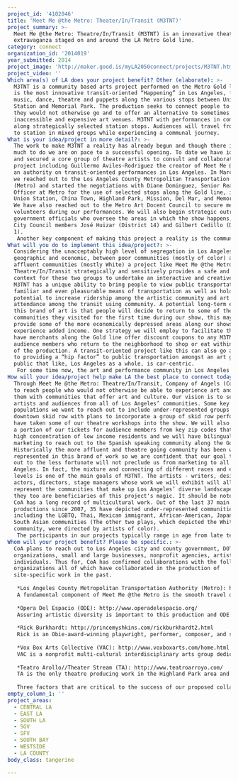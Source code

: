 ```yaml
---
project_id: '4102046'
title: 'Meet Me @the Metro: Theater/In/Transit (M3TNT)'
project_summary: >-
  Meet Me @the Metro: Theatre/In/Transit (M3TNT) is an innovative theatrical
  extravaganza staged on and around the LA Metro Gold line.
category: connect
organization_id: '2014019'
year_submitted: 2014
project_image: 'http://maker.good.is/myLA2050connect/projects/M3TNT.html'
project_video: ''
Which area(s) of LA does your project benefit? Other (elaborate): >-
  M3TNT is a community based arts project performed on the Metro Gold line. It
  is the most innovative transit-oriented “Happening” in Los Angeles, featuring
  music, dance, theatre and puppets along the various stops between Union
  Station and Memorial Park. The production seeks to connect people to areas
  they would not otherwise go and to offer an alternative to sometimes
  inaccessible and expensive art venues. M3TNT with performances in communities
  along strategically selected station stops. Audiences will travel from station
  to station in mixed groups while experiencing a communal journey.
What is your idea/project in more detail?: >-
  The work to make M3TNT a reality has already begun and though there is still
  much to do we are on pace to a successful opening. To date we have identified
  and secured a core group of theatre artists to consult and collaborate on the
  project including Guillermo Aviles-Rodriguez the creator of Meet Me @Metro and
  an authority on transit-oriented performances in Los Angeles. In March of 2014
  we reached out to the Los Angeles County Metropolitan Transportation Authority
  (Metro) and started the negotiations with Diane Dominguez, Senior Real Estate
  Officer at Metro for the use of selected stops along the Gold line, including
  Union Station, China Town, Highland Park, Mission, Del Mar, and Memorial Park.
  We have also reached out to the Metro Art Docent Council to secure metro
  volunteers during our performances. We will also begin strategic outreach to
  government officials who oversee the areas in which the show happens, such as
  City Council members José Huizar (District 14) and Gilbert Cedillo (District
  1). 
   Another key component of making this project a reality is the community councils and other organizations found along the Gold line route, they will most accurately know the hidden treasures of their community. Ideally, we want to have these groups collaborate in the development of the logistics of the project. Currently our M3TNT production and artistic teams are assembling a strategic project plan to disseminate to potential community and artistic collaborators. It is after this that our artistic collaborators will be selected and oriented to Metro rules and regulations. It is a goal of Company of Angels that all support staff attend a Metro safety training and so we have met with Richard Morallo of Metro’s Community Relations Office to secure spots for all our volunteers and staff well in advance of the technical rehearsal in April of 2015. In addition, it is our goal to secure all permits for performing spaces by November of 2014. All artistic collaborators and performers will need to develop and rehearse their pieces while marketing and outreach plans are designed and executed. During April 2015, we will go into tech rehearsals and performances for key stakeholders and community members. We are working on including a live feed of the opening performance as well as producing short commercials to advertise M3TNT on Metro’s Bus TV channel. During May – July 2015, the surveys distributed during performances will be analyzed and results presented to Metro.
What will you do to implement this idea/project?: >-
  Considering the unacceptably high level of segregation in Los Angeles, both
  geographic and economic, between poor communities (mostly of color) and more
  affluent communities (mostly White) a project like Meet Me @the Metro:
  Theatre/In/Transit strategically and sensitively provides a safe and creative
  context for these two groups to undertake an interactive and creative journey.
  M3TNT has a unique ability to bring people to view public transportation as a
  familiar and even pleasurable means of transportation as well as holding the
  potential to increase ridership among the artistic community and art
  attendance among the transit using community. A potential long-term effect of
  this brand of art is that people will decide to return to some of the
  communities they visited for the first time during our show, this may even
  provide some of the more economically depressed areas along our shows route to
  experience added income. One strategy we will employ to facilitate this is to
  have merchants along the Gold line offer discount coupons to any M3TNT
  audience members who return to the neighborhood to shop or eat within a month
  of the production. A transit-oriented project like this can also go a long way
  to providing a “hip factor” to public transportation amongst an art going
  public that like, Los Angeles as a whole, is car-centric. 
   For some time now, the art and performance community in Los Angeles has been searching for a model to produce work that is sustainable, accessible and relevant; M3TNT offers a model that achieves these goals effectively. Too many low-income communities are left out of the equation when it comes to interactions with quality arts and performance. Often times, issues of geography prevent people from venturing too far outside their neighborhood. Knowing this, we have the responsibility to assure that the artist of the future will look for new and creative ways to collaborate with non-arts organizations to bring theater to the masses. M3TNT represents a new fusion between art and transit, transporting audience members through LA using a variety of site-specific artistic experiences along Metro. People need this project because it connects them to quality art where they live and work, rather than requiring them to come to it. This project is participatory, encourages audiences to be an active part of the performances, and directly influences the shape and the trajectory of their experiences.
How will your idea/project help make LA the best place to connect today? In LA2050?: >-
  Through Meet Me @the Metro: Theatre/In/Transit, Company of Angels (CoA) seeks
  to reach people who would not otherwise be able to experience art and connect
  them with communities that offer art and culture. Our vision is to serve both
  artists and audiences from all of Los Angeles’ communities. Some key
  populations we want to reach out to include under-represented groups from
  downtown skid row with plans to incorporate a group of skid row performers who
  have taken some of our theatre workshops into the show. We will also set aside
  a portion of our tickets for audience members from key zip codes that have a
  high concentration of low income residents and we will have bilingual
  marketing to reach out to the Spanish speaking community along the Gold line.
  Historically the more affluent and theatre going community has been well
  represented in this brand of work so we are confident that our goal to reach
  out to the less fortunate will not preclude us from marketing to all of Los
  Angeles. In fact, the mixture and connecting of different races and economic
  levels is one of the main goals of M3TNT. The artists - writers, designers,
  actors, directors, stage managers whose work we will exhibit will all
  represent the communities that make up Los Angeles’ diverse landscape and so
  they too are beneficiaries of this project's magic. It should be noted, that
  CoA has a long record of multicultural work. Out of the last 37 main stage
  productions since 2007, 35 have depicted under-represented communities,
  including the LGBTQ, Thai, Mexican immigrant, African-American, Japanese, and
  South Asian communities (The other two plays, which depicted the White
  community, were directed by artists of color).
   The participants in our projects typically range in age from late teen to adult and we will assure a high level of participation from this group in the staging of M3TNT. In the last 2 years, we have produced 10 original works exclusively by theater artists from under-represented groups in Los Angeles, including Latino, African-American, Asian, and LGBTQ and the make up of our M3TNT will be consistent with this trend.
Whom will your project benefit? Please be specific.: >-
  CoA plans to reach out to Los Angeles city and county government, DOT, civic
  organizations, small and large businesses, nonprofit agencies, artists and
  individuals. Thus far, CoA has confirmed collaborations with the following
  organizations all of which have collaborated in the production of
  site-specific work in the past. 
   
   *Los Angeles County Metropolitan Transportation Authority (Metro): http://www.metro.net/
   A fundamental component of Meet Me @the Metro is the smooth travel of our audience from station to station. Metro is the most important organization to help with this. They will provide permits, a group of key volunteers and help with the visibility of the project.
   
   *Opera Del Espacio (ODE): http://www.operadelespacio.org/
   Assuring artistic diversity is important to this production and ODE brings just that, they are a movement based company and have participated in many site-specific transit-oriented projects on Metro trains. 
   
   *Rick Burkhardt: http://princemyshkins.com/rickburkhardt2.html
   Rick is an Obie-award-winning playwright, performer, composer, and songwriter whose original chamber music, theater, and text pieces have been performed all over the world. Rick has unparalleled experience composing music for site-specific transit-oriented projects on Metro trains.
   
   *Vox Box Arts Collective (VAC): http://www.voxboxarts.com/home.html
   VAC is a nonprofit multi-cultural interdisciplinary arts group dedicated to presenting live performance, film, and visual arts to children and adults of diverse incomes, cultures, and abilities. The Artistic Director has experience with Site-specific transit-oriented work. 
   
   *Teatro Arollo//Theater Stream (TA): http://www.teatroarroyo.com/
   TA is the only theatre producing work in the Highland Park area and so they are vital to the artistic and geographic integrity of the project. 
   
   Three factors that are critical to the success of our proposed collaboration with new collaborators are experience with site-specific work, availability of artists and coordination of scheduling. When it comes to non-confirmed collaborators who have not experienced the power of transit-oriented site-specific work these three factors often come up.
empty_column_1: ''
project_areas:
  - CENTRAL LA
  - EAST LA
  - SOUTH LA
  - SGV
  - SFV
  - SOUTH BAY
  - WESTSIDE
  - LA COUNTY
body_class: tangerine

---
```


